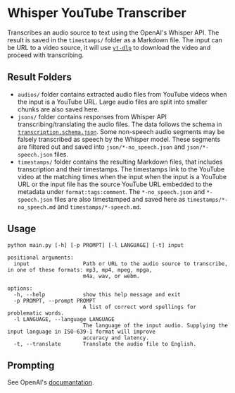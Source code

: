 # Whisper YouTube Transcriber

Transcribes an audio source to text using the OpenAI's Whisper API. The result is saved in the `timestamps/` folder as a
Markdown file. The input can be URL to a video source, it will use [`yt-dlp`](https://github.com/yt-dlp/yt-dlp) to download the video and proceed with transcribing.

## Result Folders

- `audios/` folder contains extracted audio files from YouTube videos when the input is a YouTube URL. Large audio files are split into smaller chunks are also saved here.
- `jsons/` folder contains responses from Whisper API transcribing/translating the audio files. The data follows the schema in [`transcription.schema.json`](https://github.com/tunaflsh/whisper-youtube-transcriber/blob/main/transcription.example.json). Some non-speech audio segments may be falsely transcribed as speech by the Whisper model. These segments are filtered out and saved into `json/*-no_speech.json` and `json/*-speech.json` files.
- `timestamps/` folder contains the resulting Markdown files, that includes transcription and their timestamps. The timestamps link to the YouTube video at the matching times when the input when the input is a YouTube URL or the input file has the source YouTube URL embedded to the metadata under `format:tags:comment`. The `*-no_speech.json` and `*-speech.json` files are also timestamped and saved here as `timestamps/*-no_speech.md` and `timestamps/*-speech.md`.

## Usage

```
python main.py [-h] [-p PROMPT] [-l LANGUAGE] [-t] input

positional arguments:
  input                 Path or URL to the audio source to transcribe, in one of these formats: mp3, mp4, mpeg, mpga,
                        m4a, wav, or webm.

options:
  -h, --help            show this help message and exit
  -p PROMPT, --prompt PROMPT
                        A list of correct word spellings for problematic words.
  -l LANGUAGE, --language LANGUAGE
                        The language of the input audio. Supplying the input language in ISO-639-1 format will improve
                        accuracy and latency.
  -t, --translate       Translate the audio file to English.
```

## Prompting

See OpenAI's [documantation](https://platform.openai.com/docs/guides/speech-to-text/prompting).
